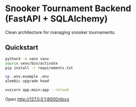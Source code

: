 # Snooker Tournament Backend (FastAPI + SQLAlchemy)

Clean architecture for managing snooker tournaments.

## Quickstart
```bash
python3 -m venv venv
source venv/bin/activate
pip install -r requirements.txt

cp .env.example .env
alembic upgrade head

uvicorn app.main:app --reload
```
Open http://127.0.0.1:8000/docs
